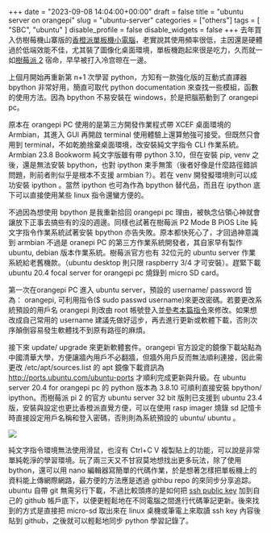 +++
date = "2023-09-08 14:04:00+00:00"
draft = false
title = "ubuntu server on orangepi"
slug = "ubuntu-server"
categories = ["others"]
tags = [
  "SBC",
  "ubuntu"
  ]
disable_profile = false
disable_widgets = false
+++
去年買入仿樹莓機山寨版的[香橙派單板機小電腦](https://blog.jxtsai.info/post/orangepi/)，老實說其使用頻率很低，主因還是硬體過於低端效能不佳，尤其裝了圖像化桌面環境，單板機跑起來很是吃力，久而就一如[樹莓派 2](https://self.jxtsai.info/2015/06/blog-post_19.html) 宿命，早早被打入冷宫晾在一邊。

上個月開始再重新第 n+1 次學習 python，方知有一款強化版的互動式直譯器 bpython 非常好用，簡直可取代 python documentation 來查找一些模組，函數的使用方法。因為 bpython 不易安裝在 windows，於是把腦筋動到了 orangepi pc。

原本在 orangepi PC 使用的是第三方開發作業程式帶 XCEF 桌面環境的 Armbian，其進入 GUI 再開啟 terminal 使用體驗上還算勉強可接受。但既然只會用到 terminal，不如乾脆捨棄桌面環境，改安裝純文字指令 CLI 作業系統。Armbian  23.8 Bookworm 純文字版雖有帶 python 3.10，但在安裝 pip, venv 之後，還是無法安裝 bpython，也對 ipython 束手無策（後者好像是什麼路徑錯誤問題，則前者則似乎是根本不支援 armbian ?）。若在 venv 開發擬環境則可以成功安裝 ipython 。當然 ipython 也可為作為 bpython 替代品，而且在 ipython 底下可以直接使用某些 linux 指令還蠻方便的。

不過因為想使用 bpython 是我重新拾回 orangepi pc 理由，被執念佔領心神就會讓放下正事去搞些有的沒的週邊。同樣也試著在樹莓派 P2 Mode B PiOS Lite 純文字指令作業系統試著安裝 bpython 亦告失敗。原本都快死心了，才回過神意識到 armbian 不過是 oranepi PC 的第三方作業系統開發者，其自家早有製作 ubuntu, debian 版本作業系統。樹莓派官方也有 32位元的 ubuntu server 作業系統給老舊機款。（ubuntu desktop 則只限 raspberry 3/4 才可安裝）。趕緊下載 ubuntu 20.4 focal server for orangepi pc 燒錄到 micro SD card。

第一次在orangepi PC 進入 ubuntu server，預設的 username/ password 皆為： orangepi, 可利用指令($ sudo passwd username)來更改密碼。若要更改系統預設的用戶名 orangepi 則改由 root 帳號登入並[參考本篇指令](https://learnubuntu.com/change-username/)來修改。如果想改成自己常用的 username 建議先做好這步，再去進行更新或軟體下載，否則次序顛倒容易發生軟體找不到原有路徑的麻煩。

接下來 update/ upgrade 來更新軟體套件。orangepi  官方設定的鏡像下載站點為中國清華大學，方便讓牆內用戶不必翻牆，但牆外用戶反而無法順利連接，因此需更改 /etc/apt/sources.list 的 apt 鏡像下載資訊為 http://ports.ubuntu.com/ubuntu-ports  才順利完成更新與升級。在 ubuntu server 20.4 for orangepi pc 的 python 版本為 3.8.10 可順利直接安裝 bpython/ ipython。而樹莓派 pi 2 的官方 ubuntu server 32 bit 版則已支援到 ubuntu 23.4 版，安裝與設定也更比香橙派直覺方便，可以在使用 rasp imager 燒錄 sd 記憶卡時直接設定用戶名稱和登入密碼，否則則為系統預設的 ubuntu/ ubuntu 。

![](https://hackmd.io/_uploads/BkmGXk30n.jpg)

純文字指令環境無法使用滑鼠，也沒有 Ctrl+C V 複製貼上的功能，可以說是非常單純乾淨的學習環境。玩了兩三天又不甘寂莫地想找出更多玩法，除了使用 bython，還可以用 nano 編輯器寫簡單的代碼作業，於是想著怎樣把單板機上的資料能上傳網際網路，最方便的方法應是透過 githbu repo 的來同步分享追踪。ubuntu 自帶 git 無需另行下載，不過比較頭疼的是如何把 [ssh public key](https://docs.github.com/en/authentication/connecting-to-github-with-ssh/adding-a-new-ssh-key-to-your-github-account) 加到自己的 github 帳戶底下，以便更輕鬆地在不同電腦之間進行代碼筆記更新。後來找到的方式是直接把 micro-sd 取出來在 linux 桌機或筆電上來取讀 ssh key 內容後貼到 github，之後就可以輕鬆地同步 python 學習記錄了。 
